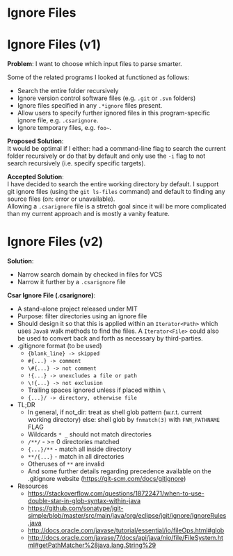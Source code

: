 Ignore Files
========

# Ignore Files (v1)
__Problem__: I want to choose which input files to parse smarter.

Some of the related programs I looked at functioned as follows:

* Search the entire folder recursively
* Ignore version control software files (e.g. `.git` or `.svn` folders)
* Ignore files specified in any `.*ignore` files present.
* Allow users to specify further ignored files in this program-specific ignore file, e.g. `.csarignore`.
* Ignore temporary files, e.g. `foo~`.

__Proposed Solution__:  
It would be optimal if I either: had a command-line flag to search the current folder recursively or do that by default and only use the `-i` flag to not search recursively (i.e. specify specific targets).

__Accepted Solution__:  
I have decided to search the entire working directory by default. I support git ignore files (using the `git ls-files` command) and default to finding any source files (on: error or unavailable).  
Allowing a `.csarignore` file is a stretch goal since it will be more complicated than my current approach and is mostly a vanity feature.

# Ignore Files (v2)
__Solution__:
* Narrow search domain by checked in files for VCS
* Narrow it further by a `.csarignore` file

__Csar Ignore File (.csarignore)__:
* A stand-alone project released under MIT
* Purpose: filter directories using an ignore file
* Should design it so that this is applied within an `Iterator<Path>` which uses `Java8` walk methods to find the files. A `Iterator<File>` could also be used to convert back and forth as necessary by third-parties.
* .gitignore format (to be used)
  * `{blank_line} -> skipped`
  * `#{...} -> comment`
  * `\#{...} -> not comment`
  * `!{...} -> unexcludes a file or path`
  * `\!{...} -> not exclusion`
  * Trailing spaces ignored unless if placed within `\`
  * `{...}/ -> directory, otherwise file`
* TL;DR
  * In general, if not_dir: treat as shell glob pattern (w.r.t. current working directory)
    else: shell glob by `fnmatch(3)` with `FNM_PATHNAME` FLAG
  * Wildcards `* _` should not match directories
  * `/**/` - >= 0 directories matched
  * `{...}/**` - match all inside directory
  * `**/{...}` - match in all directories
  * Otheruses of `**` are invalid
  * And some further details regarding precedence available on the .gitignore website (https://git-scm.com/docs/gitignore)
* Resources
  * https://stackoverflow.com/questions/18722471/when-to-use-double-star-in-glob-syntax-within-java
  * https://github.com/sonatype/jgit-simple/blob/master/src/main/java/org/eclipse/jgit/ignore/IgnoreRules.java
  * http://docs.oracle.com/javase/tutorial/essential/io/fileOps.html#glob
  * http://docs.oracle.com/javase/7/docs/api/java/nio/file/FileSystem.html#getPathMatcher%28java.lang.String%29
